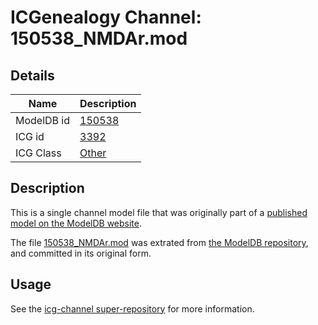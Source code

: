 # ICGenealogy Channel: 150538\_NMDAr.mod

## Details

Name | Description
---- | -----------
ModelDB id | [150538](http://senselab.med.yale.edu/ModelDB/ShowModel.cshtml?model=150538)
ICG id | [3392](http://icg.neurotheory.ox.ac.uk/channels/other/3392)
ICG Class | [Other](http://icg.neurotheory.ox.ac.uk/channels/other)

## Description

This is a single channel model file that was originally part of a [published model on the ModelDB website](http://senselab.med.yale.edu/mModelDB/ShowModel.cshtml?model=150538).

The file [150538\_NMDAr.mod](150538_NMDAr.mod) was extrated from [the ModelDB repository](http://senselab.med.yale.edu/ModelDB/ShowModel.cshtml?model=150538), and committed in its original form.

## Usage

See the [icg-channel super-repository](https://github.com/icgenealogy/icg-channels) for more information.
